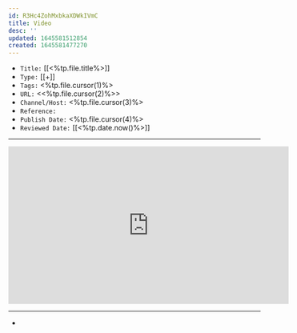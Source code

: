 ```yaml
---
id: R3Hc4ZohMxbkaXDWkIVmC
title: Video
desc: ''
updated: 1645581512854
created: 1645581477270
---
```



- `Title:` [[<%tp.file.title%>]]
- `Type:` [[+]]
- `Tags:` <%tp.file.cursor(1)%>
- `URL:` <<%tp.file.cursor(2)%>>
- `Channel/Host:` <%tp.file.cursor(3)%>
- `Reference:` 
- `Publish Date:` <%tp.file.cursor(4)%>
- `Reviewed Date:` [[<%tp.date.now()%>]]

---

<center><iframe width="560" height="315" src="https://www.youtube.com/embed/<%tp.file.cursor(5)%>" frameborder="0" allow="accelerometer; autoplay; encrypted-media; gyroscope; picture-in-picture" allowfullscreen></iframe></center>

---

- 
